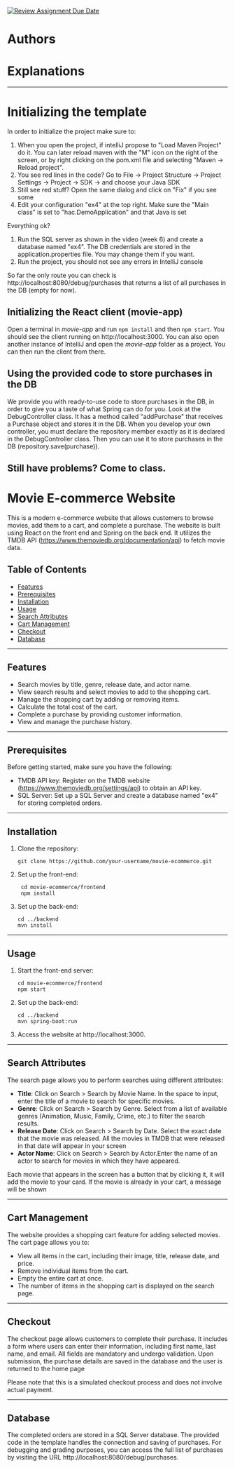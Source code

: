 [![Review Assignment Due Date](https://classroom.github.com/assets/deadline-readme-button-24ddc0f5d75046c5622901739e7c5dd533143b0c8e959d652212380cedb1ea36.svg)](https://classroom.github.com/a/7Tmn2VQK)

# Authors

# Explanations

---------------------


# Initializing the template

In order to initialize the project make sure to:

1. When you open the project, if intelliJ propose to "Load Maven Project" do it. You can later reload maven with the "M" icon on the right of the screen,
or by right clicking on the pom.xml file and selecting "Maven -> Reload project".
2. You see red lines in the code? Go to File -> Project Structure -> Project Settings -> Project -> SDK -> and choose your Java SDK
3. Still see red stuff? Open the same dialog and click on "Fix" if you see some
4. Edit your configuration "ex4" at the top right. Make sure the "Main class" is set to "hac.DemoApplication" and that Java is set

Everything ok?
1. Run the SQL server as shown in the video (week 6) and create a database named "ex4". The DB credentials are stored in the application.properties file. You may change them if you want.
2. Run the project, you should not see any errors in IntelliJ console

So far the only route you can check is http://localhost:8080/debug/purchases
that returns a list of all purchases in the DB (empty for now).

## Initializing the React client (movie-app)

Open a terminal in *movie-app* and run `npm install` and then `npm start`. You should see the client running on http://localhost:3000.
You can also open another instance of IntelliJ and open the *movie-app* folder as a project. You can then run the client from there.

## Using the provided code to store purchases in the DB

We provide you with ready-to-use code to store purchases in the DB, in order to give you a taste of what Spring can do for you.
Look at the DebugController class. It has a method called "addPurchase" that receives a Purchase object and stores it in the DB.
When you develop your own controller, you must declare the repository member exactly as it is declared in the DebugController class.
Then you can use it to store purchases in the DB (repository.save(purchase)).

## Still have problems? Come to class.


# Movie E-commerce Website

This is a modern e-commerce website that allows customers to browse movies, add them to a cart, and complete a purchase. The website is built using React on the front end and Spring on the back end. It utilizes the TMDB API (https://www.themoviedb.org/documentation/api) to fetch movie data.

## Table of Contents

- [Features](#features)
- [Prerequisites](#prerequisites)
- [Installation](#installation)
- [Usage](#usage)
- [Search Attributes](#search-attributes)
- [Cart Management](#cart-management)
- [Checkout](#checkout)
- [Database](#database)
---------------------
## Features

- Search movies by title, genre, release date, and actor name.
- View search results and select movies to add to the shopping cart.
- Manage the shopping cart by adding or removing items.
- Calculate the total cost of the cart.
- Complete a purchase by providing customer information.
- View and manage the purchase history.
---------------------
## Prerequisites

Before getting started, make sure you have the following:

- TMDB API key: Register on the TMDB website (https://www.themoviedb.org/settings/api) to obtain an API key.
- SQL Server: Set up a SQL Server and create a database named "ex4" for storing completed orders.
---------------------
## Installation

1. Clone the repository:

   ```shell
   git clone https://github.com/your-username/movie-ecommerce.git

2. Set up the front-end:
   ```shell
    cd movie-ecommerce/frontend
    npm install

3. Set up the back-end:
    ```shell
    cd ../backend
    mvn install
   
---------------------
## Usage

1. Start the front-end server:
    ```shell
    cd movie-ecommerce/frontend
    npm start
   
2. Set up the back-end:
    ```shell
    cd ../backend
    mvn spring-boot:run

3. Access the website at http://localhost:3000.

---------------------
## Search Attributes

The search page allows you to perform searches using different attributes:

- **Title**: Click on Search > Search by Movie Name. In the space to input, enter the title of a movie to search for specific movies.
- **Genre**: Click on Search > Search by Genre. Select from a list of available genres (Animation, Music, Family, Crime, etc.) to filter the search results.
- **Release Date**: Click on Search > Search by Date. Select the exact date that the movie was released. All the movies in TMDB that were released in that date will appear in your screen  
- **Actor Name**: Click on Search > Search by Actor.Enter the name of an actor to search for movies in which they have appeared.

Each movie that appears in the screen has a button that by clicking it, it will add the movie to your card. If the movie is already in your cart, a message will be shown

---------------------
## Cart Management

The website provides a shopping cart feature for adding selected movies. The cart page allows you to:

- View all items in the cart, including their image, title, release date, and price.
- Remove individual items from the cart.
- Empty the entire cart at once.
- The number of items in the shopping cart is displayed on the search page.

---------------------
## Checkout

The checkout page allows customers to complete their purchase. It includes a form where users can enter their information,
including first name, last name, and email. All fields are mandatory and undergo validation.
Upon submission, the purchase details are saved in the database and the user is returned to the home page

Please note that this is a simulated checkout process and does not involve actual payment.

---------------------
## Database

The completed orders are stored in a SQL Server database. The provided code in the template handles the connection and 
saving of purchases. For debugging and grading purposes, you can access the full list of purchases by visiting 
the URL http://localhost:8080/debug/purchases.



